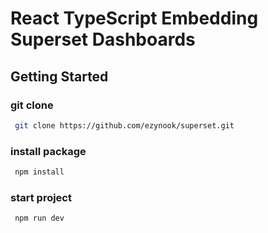 # React TypeScript Embedding Superset Dashboards

## Getting Started
### git clone
```sh
 git clone https://github.com/ezynook/superset.git
```

### install package
```sh
 npm install
```

### start project
```sh
 npm run dev
```